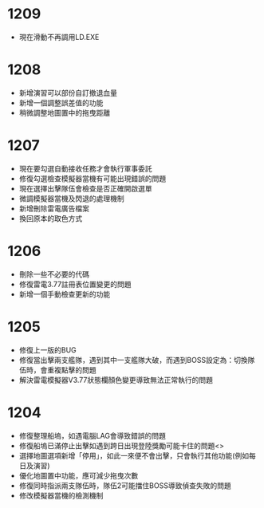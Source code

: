 # 1209 
* 現在滑動不再調用LD.EXE

# 1208
* 新增演習可以部份自訂撤退血量
* 新增一個調整誤差值的功能
* 稍微調整地圖置中的拖曳距離

# 1207
* 現在要勾選自動接收任務才會執行軍事委託
* 修復勾選檢查模擬器當機有可能出現錯誤的問題
* 現在選擇出擊隊伍會檢查是否正確開啟選單
* 微調模擬器當機及閃退的處理機制
* 新增刪除雷電廣告檔案
* 換回原本的取色方式

# 1206 
* 刪除一些不必要的代碼
* 修復雷電3.77註冊表位置變更的問題
* 新增一個手動檢查更新的功能

# 1205
* 修復上一版的BUG
* 修復當出擊兩支艦隊，遇到其中一支艦隊大破，而遇到BOSS設定為：切換隊伍時，會重複點擊的問題
* 解決雷電模擬器V3.77狀態欄顏色變更導致無法正常執行的問題

# 1204
* 修復整理船塢，如遇電腦LAG會導致錯誤的問題<br>
* 修復船塢已滿停止出擊如遇到跨日出現登陸獎勵可能卡住的問題<>
* 選擇地圖選項新增「停用」，如此一來便不會出擊，只會執行其他功能(例如每日及演習)
* 優化地圖置中功能，應可減少拖曳次數
* 修復同時指派兩支隊伍時，隊伍2可能擋住BOSS導致偵查失敗的問題
* 修改模擬器當機的檢測機制
